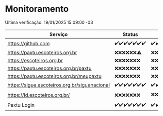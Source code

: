 # Monitoramento

Última verificação: 19/01/2025 15:09:00 -03

|Serviço|Status|Últimas 24h|
|---|---|---|
|https://github.com|<span title="2025-01-12: OK=23">✔️</span><span title="2025-01-13: OK=23">✔️</span><span title="2025-01-14: OK=23">✔️</span><span title="2025-01-15: OK=23">✔️</span><span title="2025-01-16: OK=23">✔️</span><span title="2025-01-17: OK=23">✔️</span><span title="2025-01-18: OK=17">✔️</span>|<span title="18/01/2025 15:09:00 -03 : 200">✔️</span><span title="18/01/2025 16:04:00 -03 : 200">✔️</span><span title="18/01/2025 17:08:00 -03 : 200">✔️</span><span title="18/01/2025 18:07:00 -03 : 200">✔️</span><span title="18/01/2025 19:06:00 -03 : 200">✔️</span><span title="18/01/2025 20:07:00 -03 : 200">✔️</span><span title="18/01/2025 21:42:00 -03 : 200">✔️</span><span title="18/01/2025 23:12:00 -03 : 200">✔️</span><span title="19/01/2025 00:12:00 -03 : 200">✔️</span><span title="19/01/2025 01:09:00 -03 : 200">✔️</span><span title="19/01/2025 02:07:00 -03 : 200">✔️</span><span title="19/01/2025 03:10:00 -03 : 200">✔️</span><span title="19/01/2025 04:07:00 -03 : 200">✔️</span><span title="19/01/2025 05:09:00 -03 : 200">✔️</span><span title="19/01/2025 06:07:00 -03 : 200">✔️</span><span title="19/01/2025 07:07:00 -03 : 200">✔️</span><span title="19/01/2025 08:06:00 -03 : 200">✔️</span><span title="19/01/2025 09:13:00 -03 : 200">✔️</span><span title="19/01/2025 10:10:00 -03 : 200">✔️</span><span title="19/01/2025 11:06:00 -03 : 200">✔️</span><span title="19/01/2025 12:07:00 -03 : 200">✔️</span><span title="19/01/2025 13:08:00 -03 : 200">✔️</span><span title="19/01/2025 14:06:00 -03 : 200">✔️</span><span title="19/01/2025 15:09:00 -03 : 200">✔️</span>|
|https://paxtu.escoteiros.org.br|<span title="2025-01-12: Falhas=23">❌</span><span title="2025-01-13: Falhas=23">❌</span><span title="2025-01-14: Falhas=23">❌</span><span title="2025-01-15: Falhas=23">❌</span><span title="2025-01-16: Falhas=23">❌</span><span title="2025-01-17: Falhas=23">❌</span><span title="2025-01-18: OK=1, Falhas=16">⚠️</span>|<span title="18/01/2025 15:09:00 -03 : 403">❌</span><span title="18/01/2025 16:04:00 -03 : 403">❌</span><span title="18/01/2025 17:08:00 -03 : 403">❌</span><span title="18/01/2025 18:07:00 -03 : 403">❌</span><span title="18/01/2025 19:06:00 -03 : 403">❌</span><span title="18/01/2025 20:07:00 -03 : 403">❌</span><span title="18/01/2025 21:42:00 -03 : 403">❌</span><span title="18/01/2025 23:12:00 -03 : 403">❌</span><span title="19/01/2025 00:12:00 -03 : 403">❌</span><span title="19/01/2025 01:09:00 -03 : 403">❌</span><span title="19/01/2025 02:07:00 -03 : 403">❌</span><span title="19/01/2025 03:10:00 -03 : 403">❌</span><span title="19/01/2025 04:07:00 -03 : 403">❌</span><span title="19/01/2025 05:09:00 -03 : 403">❌</span><span title="19/01/2025 06:07:00 -03 : 403">❌</span><span title="19/01/2025 07:07:00 -03 : 403">❌</span><span title="19/01/2025 08:06:00 -03 : 403">❌</span><span title="19/01/2025 09:13:00 -03 : 403">❌</span><span title="19/01/2025 10:10:00 -03 : 403">❌</span><span title="19/01/2025 11:06:00 -03 : 403">❌</span><span title="19/01/2025 12:07:00 -03 : 403">❌</span><span title="19/01/2025 13:08:00 -03 : 403">❌</span><span title="19/01/2025 14:06:00 -03 : 403">❌</span><span title="19/01/2025 15:09:00 -03 : 403">❌</span>|
|https://escoteiros.org.br|<span title="2025-01-12: Falhas=23">❌</span><span title="2025-01-13: Falhas=23">❌</span><span title="2025-01-14: Falhas=23">❌</span><span title="2025-01-15: Falhas=23">❌</span><span title="2025-01-16: Falhas=23">❌</span><span title="2025-01-17: Falhas=23">❌</span><span title="2025-01-18: Falhas=17">❌</span>|<span title="18/01/2025 15:09:00 -03 : 403">❌</span><span title="18/01/2025 16:04:00 -03 : 403">❌</span><span title="18/01/2025 17:08:00 -03 : 403">❌</span><span title="18/01/2025 18:07:00 -03 : 403">❌</span><span title="18/01/2025 19:06:00 -03 : 403">❌</span><span title="18/01/2025 20:07:00 -03 : 403">❌</span><span title="18/01/2025 21:42:00 -03 : 403">❌</span><span title="18/01/2025 23:12:00 -03 : 403">❌</span><span title="19/01/2025 00:12:00 -03 : 403">❌</span><span title="19/01/2025 01:09:00 -03 : 403">❌</span><span title="19/01/2025 02:07:00 -03 : 403">❌</span><span title="19/01/2025 03:10:00 -03 : 403">❌</span><span title="19/01/2025 04:07:00 -03 : 403">❌</span><span title="19/01/2025 05:09:00 -03 : 403">❌</span><span title="19/01/2025 06:07:00 -03 : 403">❌</span><span title="19/01/2025 07:07:00 -03 : 403">❌</span><span title="19/01/2025 08:06:00 -03 : 403">❌</span><span title="19/01/2025 09:13:00 -03 : 403">❌</span><span title="19/01/2025 10:10:00 -03 : 403">❌</span><span title="19/01/2025 11:06:00 -03 : 403">❌</span><span title="19/01/2025 12:07:00 -03 : 403">❌</span><span title="19/01/2025 13:08:00 -03 : 403">❌</span><span title="19/01/2025 14:06:00 -03 : 403">❌</span><span title="19/01/2025 15:09:00 -03 : 403">❌</span>|
|https://paxtu.escoteiros.org.br/paxtu|<span title="2025-01-12: Falhas=23">❌</span><span title="2025-01-13: Falhas=23">❌</span><span title="2025-01-14: Falhas=23">❌</span><span title="2025-01-15: Falhas=23">❌</span><span title="2025-01-16: Falhas=23">❌</span><span title="2025-01-17: Falhas=23">❌</span><span title="2025-01-18: Falhas=17">❌</span>|<span title="18/01/2025 15:09:00 -03 : 403">❌</span><span title="18/01/2025 16:04:00 -03 : 403">❌</span><span title="18/01/2025 17:08:00 -03 : 403">❌</span><span title="18/01/2025 18:07:00 -03 : 403">❌</span><span title="18/01/2025 19:06:00 -03 : 403">❌</span><span title="18/01/2025 20:07:00 -03 : 403">❌</span><span title="18/01/2025 21:42:00 -03 : 403">❌</span><span title="18/01/2025 23:12:00 -03 : 403">❌</span><span title="19/01/2025 00:12:00 -03 : 403">❌</span><span title="19/01/2025 01:09:00 -03 : 403">❌</span><span title="19/01/2025 02:07:00 -03 : 403">❌</span><span title="19/01/2025 03:10:00 -03 : 403">❌</span><span title="19/01/2025 04:07:00 -03 : 403">❌</span><span title="19/01/2025 05:09:00 -03 : 403">❌</span><span title="19/01/2025 06:07:00 -03 : 403">❌</span><span title="19/01/2025 07:07:00 -03 : 403">❌</span><span title="19/01/2025 08:06:00 -03 : 403">❌</span><span title="19/01/2025 09:13:00 -03 : 403">❌</span><span title="19/01/2025 10:10:00 -03 : 403">❌</span><span title="19/01/2025 11:06:00 -03 : 403">❌</span><span title="19/01/2025 12:07:00 -03 : 403">❌</span><span title="19/01/2025 13:08:00 -03 : 403">❌</span><span title="19/01/2025 14:06:00 -03 : 403">❌</span><span title="19/01/2025 15:09:00 -03 : 403">❌</span>|
|https://paxtu.escoteiros.org.br/meupaxtu|<span title="2025-01-12: Falhas=23">❌</span><span title="2025-01-13: Falhas=23">❌</span><span title="2025-01-14: Falhas=23">❌</span><span title="2025-01-15: Falhas=23">❌</span><span title="2025-01-16: Falhas=23">❌</span><span title="2025-01-17: Falhas=23">❌</span><span title="2025-01-18: Falhas=17">❌</span>|<span title="18/01/2025 15:09:00 -03 : 403">❌</span><span title="18/01/2025 16:04:00 -03 : 403">❌</span><span title="18/01/2025 17:08:00 -03 : 403">❌</span><span title="18/01/2025 18:07:00 -03 : 403">❌</span><span title="18/01/2025 19:06:00 -03 : 403">❌</span><span title="18/01/2025 20:07:00 -03 : 403">❌</span><span title="18/01/2025 21:42:00 -03 : 403">❌</span><span title="18/01/2025 23:12:00 -03 : 403">❌</span><span title="19/01/2025 00:12:00 -03 : 403">❌</span><span title="19/01/2025 01:09:00 -03 : 403">❌</span><span title="19/01/2025 02:07:00 -03 : 403">❌</span><span title="19/01/2025 03:10:00 -03 : 403">❌</span><span title="19/01/2025 04:07:00 -03 : 403">❌</span><span title="19/01/2025 05:09:00 -03 : 403">❌</span><span title="19/01/2025 06:07:00 -03 : 403">❌</span><span title="19/01/2025 07:07:00 -03 : 403">❌</span><span title="19/01/2025 08:06:00 -03 : 403">❌</span><span title="19/01/2025 09:13:00 -03 : 403">❌</span><span title="19/01/2025 10:10:00 -03 : 403">❌</span><span title="19/01/2025 11:06:00 -03 : 403">❌</span><span title="19/01/2025 12:07:00 -03 : 403">❌</span><span title="19/01/2025 13:08:00 -03 : 403">❌</span><span title="19/01/2025 14:06:00 -03 : 403">❌</span><span title="19/01/2025 15:09:00 -03 : 403">❌</span>|
|https://sigue.escoteiros.org.br/siguenacional|<span title="2025-01-12: OK=23">✔️</span><span title="2025-01-13: OK=23">✔️</span><span title="2025-01-14: OK=23">✔️</span><span title="2025-01-15: OK=23">✔️</span><span title="2025-01-16: OK=23">✔️</span><span title="2025-01-17: OK=23">✔️</span><span title="2025-01-18: OK=17">✔️</span>|<span title="18/01/2025 15:09:00 -03 : 200">✔️</span><span title="18/01/2025 16:04:00 -03 : 200">✔️</span><span title="18/01/2025 17:08:00 -03 : 200">✔️</span><span title="18/01/2025 18:07:00 -03 : 200">✔️</span><span title="18/01/2025 19:06:00 -03 : 200">✔️</span><span title="18/01/2025 20:07:00 -03 : 200">✔️</span><span title="18/01/2025 21:42:00 -03 : 200">✔️</span><span title="18/01/2025 23:12:00 -03 : 200">✔️</span><span title="19/01/2025 00:12:00 -03 : 200">✔️</span><span title="19/01/2025 01:09:00 -03 : 200">✔️</span><span title="19/01/2025 02:07:00 -03 : 200">✔️</span><span title="19/01/2025 03:10:00 -03 : 200">✔️</span><span title="19/01/2025 04:07:00 -03 : 200">✔️</span><span title="19/01/2025 05:09:00 -03 : 200">✔️</span><span title="19/01/2025 06:07:00 -03 : 200">✔️</span><span title="19/01/2025 07:07:00 -03 : 200">✔️</span><span title="19/01/2025 08:06:00 -03 : 200">✔️</span><span title="19/01/2025 09:13:00 -03 : 200">✔️</span><span title="19/01/2025 10:10:00 -03 : 200">✔️</span><span title="19/01/2025 11:06:00 -03 : 200">✔️</span><span title="19/01/2025 12:07:00 -03 : 200">✔️</span><span title="19/01/2025 13:08:00 -03 : 200">✔️</span><span title="19/01/2025 14:06:00 -03 : 200">✔️</span><span title="19/01/2025 15:09:00 -03 : 200">✔️</span>|
|https://id.escoteiros.org.br/|<span title="2025-01-12: Falhas=23">❌</span><span title="2025-01-13: Falhas=23">❌</span><span title="2025-01-14: Falhas=23">❌</span><span title="2025-01-15: Falhas=23">❌</span><span title="2025-01-16: Falhas=23">❌</span><span title="2025-01-17: Falhas=23">❌</span><span title="2025-01-18: Falhas=17">❌</span>|<span title="18/01/2025 15:09:00 -03 : 403">❌</span><span title="18/01/2025 16:04:00 -03 : 403">❌</span><span title="18/01/2025 17:08:00 -03 : 200">✔️</span><span title="18/01/2025 18:07:00 -03 : 403">❌</span><span title="18/01/2025 19:06:00 -03 : 403">❌</span><span title="18/01/2025 20:07:00 -03 : 403">❌</span><span title="18/01/2025 21:42:00 -03 : 403">❌</span><span title="18/01/2025 23:12:00 -03 : 403">❌</span><span title="19/01/2025 00:12:00 -03 : 403">❌</span><span title="19/01/2025 01:09:00 -03 : 403">❌</span><span title="19/01/2025 02:07:00 -03 : 403">❌</span><span title="19/01/2025 03:10:00 -03 : 403">❌</span><span title="19/01/2025 04:07:00 -03 : 403">❌</span><span title="19/01/2025 05:09:00 -03 : 403">❌</span><span title="19/01/2025 06:07:00 -03 : 403">❌</span><span title="19/01/2025 07:07:00 -03 : 403">❌</span><span title="19/01/2025 08:06:00 -03 : 403">❌</span><span title="19/01/2025 09:13:00 -03 : 403">❌</span><span title="19/01/2025 10:10:00 -03 : 403">❌</span><span title="19/01/2025 11:06:00 -03 : 403">❌</span><span title="19/01/2025 12:07:00 -03 : 403">❌</span><span title="19/01/2025 13:08:00 -03 : 403">❌</span><span title="19/01/2025 14:06:00 -03 : 403">❌</span><span title="19/01/2025 15:09:00 -03 : 403">❌</span>|
|Paxtu Login|<span title="2025-01-12: OK=23">✔️</span><span title="2025-01-13: OK=23">✔️</span><span title="2025-01-14: OK=23">✔️</span><span title="2025-01-15: OK=23">✔️</span><span title="2025-01-16: OK=23">✔️</span><span title="2025-01-17: OK=23">✔️</span><span title="2025-01-18: OK=17">✔️</span>|<span title="18/01/2025 15:09:00 -03 : 200">✔️</span><span title="18/01/2025 16:04:00 -03 : 200">✔️</span><span title="18/01/2025 17:08:00 -03 : 200">✔️</span><span title="18/01/2025 18:07:00 -03 : 200">✔️</span><span title="18/01/2025 19:06:00 -03 : 200">✔️</span><span title="18/01/2025 20:07:00 -03 : 200">✔️</span><span title="18/01/2025 21:42:00 -03 : 200">✔️</span><span title="18/01/2025 23:12:00 -03 : 200">✔️</span><span title="19/01/2025 00:12:00 -03 : 200">✔️</span><span title="19/01/2025 01:09:00 -03 : 200">✔️</span><span title="19/01/2025 02:07:00 -03 : 200">✔️</span><span title="19/01/2025 03:10:00 -03 : 200">✔️</span><span title="19/01/2025 04:07:00 -03 : 200">✔️</span><span title="19/01/2025 05:09:00 -03 : 200">✔️</span><span title="19/01/2025 06:07:00 -03 : 200">✔️</span><span title="19/01/2025 07:07:00 -03 : 200">✔️</span><span title="19/01/2025 08:06:00 -03 : 200">✔️</span><span title="19/01/2025 09:13:00 -03 : 200">✔️</span><span title="19/01/2025 10:10:00 -03 : 200">✔️</span><span title="19/01/2025 11:06:00 -03 : 200">✔️</span><span title="19/01/2025 12:07:00 -03 : 200">✔️</span><span title="19/01/2025 13:08:00 -03 : 200">✔️</span><span title="19/01/2025 14:06:00 -03 : 200">✔️</span><span title="19/01/2025 15:09:00 -03 : 200">✔️</span>|
